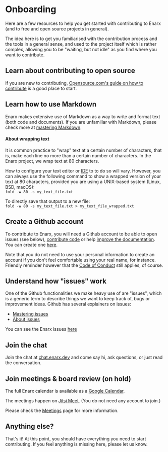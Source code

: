 # Onboarding

Here are a few resources to help you get started with contributing to Enarx (and to free and open source projects in general).

The idea here is to get you familiarised with the contribution process and the tools in a general sense, and used to the project itself which is rather complex, allowing you to be "waiting, but not idle" as you find where you want to contribute.

## Learn about contributing to open source
If you are new to contributing, [Opensource.com's guide on how to contribute](https://opensource.guide/how-to-contribute/) is a good place to start.

## Learn how to use Markdown
Enarx makes extensive use of Markdown as a way to write and format text (both code and documents). If you are unfamiliar with Markdown, please check more at [mastering Markdown](https://guides.github.com/features/mastering-markdown/).

#### About wrapping text
It is common practice to "wrap" text at a certain number of characters, that is, make each line no more than a certain number of characters. In the Enarx project, we wrap text at 80 characters.

How to configure your text editor or [IDE](https://en.wikipedia.org/wiki/Integrated_development_environment) to to do so will vary. However, you can always use the following command to show a wrapped version of your text at 80 characters, provided you are using a UNIX-based system (Linux, BSD, macOS):  
`fold -w 80 -s my_text_file.txt`

To directly save that output to a new file:  
`fold -w 80 -s my_text_file.txt > my_text_file_wrapped.txt`

## Create a Github account
To contribute to Enarx, you will need a Github account to be able to open issues (see below), [contribute code](Code) or help [improve the documentation](Docs). You can create one [here](https://github.com/join).

Note that you do not need to use your personal information to create an account if you don't feel comfortable using your real name, for instance. Friendly reminder however that the [Code of Conduct](https://github.com/enarx/.github/blob/master/CODE_OF_CONDUCT.md) still applies, of course.

## Understand how "issues" work
One of the Github functionalities we make heavy use of are "issues", which is a generic term to describe things we want to keep track of, bugs or improvement ideas.
Github has several explainers on issues:
- [Mastering issues](https://guides.github.com/features/issues/)
- [About issues](https://help.github.com/en/github/managing-your-work-on-github/about-issues)

You can see the Enarx issues [here](https://github.com/enarx/enarx/issues)

## Join the chat
Join the chat at [chat.enarx.dev](https://chat.enarx.dev) and come say hi, ask questions, or just read the conversation.

## Join meetings & board review (on hold)

The full Enarx calendar is available as a [Google Calendar](https://calendar.google.com/calendar/embed?src=leatqk15m1f34loatvatftkm48%40group.calendar.google.com&ctz=America%2FNew_York).

The meetings happen on [Jitsi Meet](https://meet.jit.si/EnarxDaily). (You do not need any account to join.)

Please check the [Meetings](https://enarx.dev/meetings) page for more information.

## Anything else?
That's it! At this point, you should have everything you need to start contributing. If you feel anything is missing here, please let us know.
